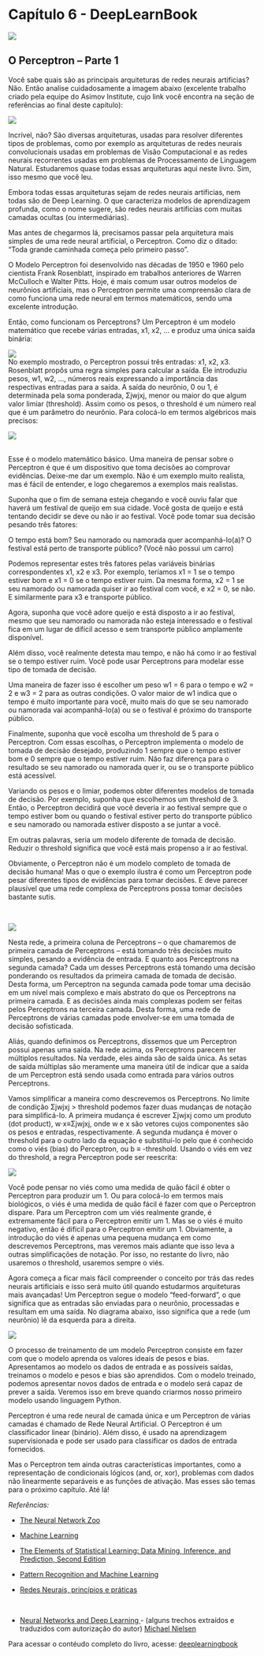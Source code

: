 # Capítulo 6 - DeepLearnBook

![](../img/cap-1.jpg)

## O Perceptron – Parte 1

Você sabe quais são as principais arquiteturas de redes neurais artificias? Não. Então analise cuidadosamente a imagem abaixo (excelente trabalho criado pela equipe do Asimov Institute, cujo link você encontra na seção de referências ao final deste capítulo):

![](../img/neuralnetworks-1-683x1024.png)

Incrível, não? São diversas arquiteturas, usadas para resolver diferentes tipos de problemas, como por exemplo as arquiteturas de redes neurais convolucionais usadas em problemas de Visão Computacional e as redes neurais recorrentes usadas em problemas de Processamento de Linguagem Natural. Estudaremos quase todas essas arquiteturas aqui neste livro. Sim, isso mesmo que você leu. 

Embora todas essas arquiteturas sejam de redes neurais artificias, nem todas são de Deep Learning. O que caracteriza modelos de aprendizagem profunda, como o nome sugere, são redes neurais artificias com muitas camadas ocultas (ou intermediárias).

Mas antes de chegarmos lá, precisamos passar pela arquitetura mais simples de uma rede neural artificial, o Perceptron. Como diz o ditado: “Toda grande caminhada começa pelo primeiro passo”.

O Modelo Perceptron foi desenvolvido nas décadas de 1950 e 1960 pelo cientista Frank Rosenblatt, inspirado em trabalhos anteriores de Warren McCulloch e Walter Pitts. 
Hoje, é mais comum usar outros modelos de neurônios artificiais, mas o Perceptron permite uma compreensão clara de como funciona uma rede neural em termos matemáticos, sendo uma excelente introdução.

Então, como funcionam os Perceptrons? Um Perceptron é um modelo matemático que recebe várias entradas, x1, x2, … e produz uma única saída binária:

![](../img/perceptron.png)
</br>
No exemplo mostrado, o Perceptron possui três entradas: x1, x2, x3. Rosenblatt propôs uma regra simples para calcular a saída. Ele introduziu pesos, w1, w2, …, números reais expressando a importância das respectivas entradas para a saída. A saída do neurônio, 0 ou 1, é determinada pela soma ponderada, Σjwjxj, menor ou maior do que algum valor limiar (threshold). Assim como os pesos, o threshold é um número real que é um parâmetro do neurônio. Para colocá-lo em termos algébricos mais precisos:

![](../img/output.png)

</br>
Esse é o modelo matemático básico. Uma maneira de pensar sobre o Perceptron é que é um dispositivo que toma decisões ao comprovar evidências. Deixe-me dar um exemplo. Não é um exemplo muito realista, mas é fácil de entender, e logo chegaremos a exemplos mais realistas.

 Suponha que o fim de semana esteja chegando e você ouviu falar que haverá um festival de queijo em sua cidade. Você gosta de queijo e está tentando decidir se deve ou não ir ao festival. Você pode tomar sua decisão pesando três fatores:

O tempo está bom?
Seu namorado ou namorada quer acompanhá-lo(a)?
O festival está perto de transporte público? (Você não possui um carro)

Podemos representar estes três fatores pelas variáveis binárias correspondentes x1, x2 e x3. Por exemplo, teríamos x1 = 1 se o tempo estiver bom e x1 = 0 se o tempo estiver ruim. Da mesma forma, x2 = 1 se seu namorado ou namorada quiser ir ao festival com você, e x2 = 0, se não. E similarmente para x3 e transporte público.

Agora, suponha que você adore queijo e está disposto a ir ao festival, mesmo que seu namorado ou namorada não esteja interessado e o festival fica em um lugar de difícil acesso e sem transporte público amplamente disponível.

 Além disso, você realmente detesta mau tempo, e não há como ir ao festival se o tempo estiver ruim. Você pode usar Perceptrons para modelar esse tipo de tomada de decisão.

Uma maneira de fazer isso é escolher um peso w1 = 6 para o tempo e w2 = 2 e w3 = 2 para as outras condições. O valor maior de w1 indica que o tempo é muito importante para você, muito mais do que se seu namorado ou namorada vai acompanhá-lo(a) ou se o festival é próximo do transporte público. 

Finalmente, suponha que você escolha um threshold de 5 para o Perceptron. Com essas escolhas, o Perceptron implementa o modelo de tomada de decisão desejado, produzindo 1 sempre que o tempo estiver bom e 0 sempre que o tempo estiver ruim. Não faz diferença para o resultado se seu namorado ou namorada quer ir, ou se o transporte público está acessível.

Variando os pesos e o limiar, podemos obter diferentes modelos de tomada de decisão. Por exemplo, suponha que escolhemos um threshold de 3. Então, o Perceptron decidirá que você deveria ir ao festival sempre que o tempo estiver bom ou quando o festival estiver perto do transporte público e seu namorado ou namorada estiver disposto a se juntar a você.

Em outras palavras, seria um modelo diferente de tomada de decisão. Reduzir o threshold significa que você está mais propenso a ir ao festival.

Obviamente, o Perceptron não é um modelo completo de tomada de decisão humana! Mas o que o exemplo ilustra é como um Perceptron pode pesar diferentes tipos de evidências para tomar decisões. 
E deve parecer plausível que uma rede complexa de Perceptrons possa tomar decisões bastante sutis.

</br>

![](../img/rede.png)

Nesta rede, a primeira coluna de Perceptrons – o que chamaremos de primeira camada de Perceptrons – está tomando três decisões muito simples, pesando a evidência de entrada. E quanto aos Perceptrons na segunda camada? Cada um desses Perceptrons está tomando uma decisão ponderando os resultados da primeira camada de tomada de decisão. Desta forma, um Perceptron na segunda camada pode tomar uma decisão em um nível mais complexo e mais abstrato do que os Perceptrons na primeira camada. E as decisões ainda mais complexas podem ser feitas pelos Perceptrons na terceira camada. Desta forma, uma rede de Perceptrons de várias camadas pode envolver-se em uma tomada de decisão sofisticada.

Aliás, quando definimos os Perceptrons, dissemos que um Perceptron possui apenas uma saída. Na rede acima, os Perceptrons parecem ter múltiplos resultados. Na verdade, eles ainda são de saída única. As setas de saída múltiplas são meramente uma maneira útil de indicar que a saída de um Perceptron está sendo usada como entrada para vários outros Perceptrons.

Vamos simplificar a maneira como descrevemos os Perceptrons. No limite de condição Σjwjxj > threshold podemos fazer duas mudanças de notação para simplificá-lo. A primeira mudança é escrever Σjwjxj como um produto (dot product), w⋅x≡Σjwjxj, onde w e x são vetores cujos componentes são os pesos e entradas, respectivamente. A segunda mudança é mover o threshold para o outro lado da equação e substituí-lo pelo que é conhecido como o viés (bias) do Perceptron, ou b ≡ -threshold. Usando o viés em vez do threshold, a regra Perceptron pode ser reescrita:

![](../img/formula.png)

Você pode pensar no viés como uma medida de quão fácil é obter o Perceptron para produzir um 1. Ou para colocá-lo em termos mais biológicos, o viés é uma medida de quão fácil é fazer com que o Perceptron dispare. Para um Perceptron com um viés realmente grande, é extremamente fácil para o Perceptron emitir um 1. Mas se o viés é muito negativo, então é difícil para o Perceptron emitir um 1. Obviamente, a introdução do viés é apenas uma pequena mudança em como descrevemos Perceptrons, mas veremos mais adiante que isso leva a outras simplificações de notação. Por isso, no restante do livro, não usaremos o threshold, usaremos sempre o viés.

Agora começa a ficar mais fácil compreender o conceito por trás das redes neurais artificiais e isso será muito útil quando estudarmos arquiteturas mais avançadas! Um Perceptron segue o modelo “feed-forward”, o que significa que as entradas são enviadas para o neurônio, processadas e resultam em uma saída. No diagrama abaixo, isso significa que a rede (um neurônio) lê da esquerda para a direita.

![](../img/neuronio-1.png)
</br>

O processo de treinamento de um modelo Perceptron consiste em fazer com que o modelo aprenda os valores ideais de pesos e bias. Apresentamos ao modelo os dados de entrada e as possíveis saídas, treinamos o modelo e pesos e bias são aprendidos. Com o modelo treinado, podemos apresentar novos dados de entrada e o modelo será capaz de prever a saída. Veremos isso em breve quando criarmos nosso primeiro modelo usando linguagem Python.

Perceptron é uma rede neural de camada única e um Perceptron de várias camadas é chamado de Rede Neural Artificial. O Perceptron é um classificador linear (binário). Além disso, é usado na aprendizagem supervisionada e pode ser usado para classificar os dados de entrada fornecidos.

Mas o Perceptron tem ainda outras características importantes, como a representação de condicionais lógicos (and, or, xor), problemas com dados não linearmente separáveis e as funções de ativação. Mas esses são temas para o próximo capítulo. Até lá!

_Referências:_

- [The Neural Network Zoo](http://www.asimovinstitute.org/neural-network-zoo/)

- [Machine Learning](https://www.amazon.com.br/Machine-Learning-Tom-M-Mitchell/dp/0070428077/ref=sr_1_fkmr0_1?ie=UTF8&qid=1482129989&sr=8-1-fkmr0&keywords=Machine+Learning+%28McGraw-Hill+International+Editions+Computer+Science+Series%29)

- [The Elements of Statistical Learning: Data Mining, Inference, and Prediction, Second Edition](https://www.amazon.com.br/Elements-Statistical-Learning-Prediction-Statistics-ebook/dp/B00475AS2E/ref=sr_1_1?ie=UTF8&qid=1482130176&sr=8-1&keywords=The+Elements+of+Statistical+Learning%3A+Data+Mining%2C+Inference%2C+and+Prediction%2C+Second+Edition)

- [Pattern Recognition and Machine Learning](https://www.amazon.com.br/Pattern-Recognition-Machine-Learning-Christopher/dp/0387310738/ref=sr_1_1?ie=UTF8&qid=1482130309&sr=8-1&keywords=Pattern+Recognition+and+Machine+Learning)

- [Redes Neurais, princípios e práticas](https://www.amazon.com.br/Redes-Neurais-Princ%C3%ADpios-e-Pr%C3%A1tica-ebook/dp/B073QSG69Y/ref=tmm_kin_swatch_0?_encoding=UTF8&qid=1516302804&sr=1-1)

</br>

- [Neural Networks and Deep Learning ](http://neuralnetworksanddeeplearning.com/) - (alguns trechos extraídos e traduzidos com autorização do autor)  [Michael Nielsen](http://michaelnielsen.org/)


Para acessar o contéudo completo do livro, acesse: [deeplearningbook](https://www.deeplearningbook.com.br/)